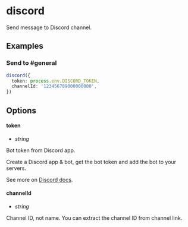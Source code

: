 # discord

Send message to Discord channel.

## Examples

### Send to #general

```ts
discord({
  token: process.env.DISCORD_TOKEN,
  channelId: '123456789000000000',
})
```

## Options

#### token
- _string_

Bot token from Discord app.

Create a Discord app & bot, get the bot token and add the bot to your servers.

See more on [Discord docs](https://discordjs.guide/preparations/setting-up-a-bot-application.html#creating-your-bot).

#### channelId
- _string_

Channel ID, not name. You can extract the channel ID from channel link.
